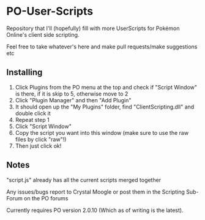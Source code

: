PO-User-Scripts
===============
Repository that I'll (hopefully) fill with more UserScripts for Pokémon Online's client side scripting.

Feel free to take whatever's here and make pull requests/make suggestions etc

Installing
-------------
1. Click Plugins from the PO menu at the top and check if "Script Window" is there, if it is skip to 5, otherwise move to 2
2. Click "Plugin Manager" and then "Add Plugin"
3. It should open up the "My Plugins" folder, find "ClientScripting.dll" and double click it
4. Repeat step 1
5. Click "Script Window"
6. Copy the script you want into this window (make sure to use the raw files by click "raw"!)
7. Then just click ok!

Notes
-------------
"script.js" already has all the current scripts merged together

Any issues/bugs report to Crystal Moogle or post them in the Scripting Sub-Forum on the PO forums

Currently requires PO version 2.0.10 (Which as of writing is the latest). 
